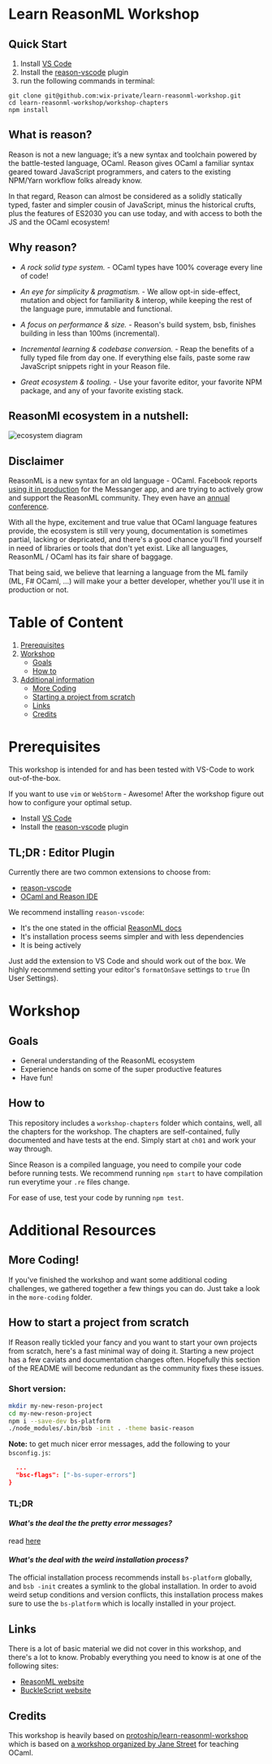 # Learn ReasonML Workshop

## Quick Start

1. Install [VS Code](https://code.visualstudio.com/download)
1. Install the [reason-vscode](https://marketplace.visualstudio.com/items?itemName=jaredly.reason-vscode) plugin
1. run the following commands in terminal:

```
git clone git@github.com:wix-private/learn-reasonml-workshop.git
cd learn-reasonml-workshop/workshop-chapters
npm install
```

## What is reason? 
  Reason is not a new language; it’s a new syntax and toolchain powered by the battle-tested language, OCaml. Reason gives OCaml a familiar syntax geared toward JavaScript programmers, and caters to the existing NPM/Yarn workflow folks already know.

  In that regard, Reason can almost be considered as a solidly statically typed, faster and simpler cousin of JavaScript, minus the historical crufts, plus the features of ES2030 you can use today, and with access to both the JS and the OCaml ecosystem!

## Why reason?
 - *A rock solid type system.* - OCaml types have 100% coverage every line of code!

- *An eye for simplicity & pragmatism.* -  We allow opt-in side-effect, mutation and object for familiarity & interop, while keeping the rest of the language pure, immutable and functional.

- *A focus on performance & size.* - Reason's build system, bsb, finishes building in less than 100ms (incremental).

- *Incremental learning & codebase conversion.* - Reap the benefits of a fully typed file from day one. If everything else fails, paste some raw JavaScript snippets right in your Reason file.

- *Great ecosystem & tooling.* - Use your favorite editor, your favorite NPM package, and any of your favorite existing stack. 

## ReasonMl ecosystem in a nutshell:
![ecosystem diagram](images/reasonml-ecosystem.jpg)


## Disclaimer

ReasonML is a new syntax for an old language - OCaml. Facebook reports [using it in production](https://reasonml.github.io/blog/2017/09/08/messenger-50-reason.html) for the Messanger app, and are trying to actively grow and support the ReasonML community. They even have an [annual conference](https://www.reason-conf.com/). 

With all the hype, excitement and true value that OCaml language features provide, the ecosystem is still very young, documentation is sometimes partial, lacking or depricated, and there's a good chance you'll find yourself in need of libraries or tools that don't yet exist. Like all languages, ReasonML / OCaml has its fair share of baggage.

That being said, we believe that learning a language from the ML family (ML, F# OCaml, ...) will make your a better developer, whether you'll use it in production or not. 


# Table of Content

1. [Prerequisites](#Prerequisites)
1. [Workshop](#Workshop)
    - [Goals](#Goals)
    - [How to](#How-to)
1. [Additional information](#additional-resources)
    - [More Coding](#More-Coding)
    - [Starting a project from scratch](#How-to-start-a-project-from-scratch)
    - [Links](#Links)
    - [Credits](#Credits)
    


# Prerequisites

This workshop is intended for and has been tested with VS-Code to work out-of-the-box.

If you want to use `vim` or `WebStorm` - Awesome! After the workshop figure out how to configure your optimal setup.

* Install [VS Code](https://code.visualstudio.com/download)
* Install the [reason-vscode](https://marketplace.visualstudio.com/items?itemName=jaredly.reason-vscode) plugin


## TL;DR : Editor Plugin

Currently there are two common extensions to choose from:
  * [reason-vscode](https://marketplace.visualstudio.com/items?itemName=jaredly.reason-vscode)
  * [OCaml and Reason IDE](https://marketplace.visualstudio.com/items?itemName=freebroccolo.reasonml)

We recommend installing `reason-vscode`:
  * It's the one stated in the official [ReasonML docs](https://reasonml.github.io/docs/en/editor-plugins#officially-supported-editors)
  * It's installation process seems simpler and with less dependencies
  * It is being actively 

Just add the extension to VS Code and should work out of the box. We highly recommend setting your editor's `formatOnSave` settings to `true` (In User Settings).



# Workshop

## Goals

  - General understanding of the ReasonML ecosystem
  - Experience hands on some of the super productive features 
  - Have fun!

## How to

This repository includes a `workshop-chapters` folder which contains, well, all the chapters for the workshop. The chapters are self-contained, fully documented and have tests at the end. Simply start at `ch01` and work your way through.

Since Reason is a compiled language, you need to compile your code before running tests. We recommend running `npm start` to have compilation run everytime your `.re` files change.

For ease of use, test your code by running `npm test`.

  


# Additional Resources

## More Coding!

If you've finished the workshop and want some additional coding challenges, we gathered together a few things you can do. Just take a look in the `more-coding` folder.

        
## How to start a project from scratch

If Reason really tickled your fancy and you want to start your own projects from scratch, here's a fast minimal way of doing it. Starting a new project has a few caviats and documentation changes often. Hopefully this section of the README will become redundant as the community fixes these issues.

### Short version:

```bash
mkdir my-new-reson-project
cd my-new-reson-project
npm i --save-dev bs-platform
./node_modules/.bin/bsb -init . -theme basic-reason
```

**Note:** to get much nicer error messages, add the following to your `bsconfig.js`: 
```json
  ...
  "bsc-flags": ["-bs-super-errors"]
}
```

### TL;DR

#### *What's the deal the the pretty error messages?* 
read [here](https://reasonml.github.io/blog/2017/08/25/way-nicer-error-messages.html)

#### *What's the deal with the weird installation process?* 
The official installation process recommends install `bs-platform` globally, and `bsb -init` creates a symlink to the global installation. In order to avoid weird setup conditions and version conflicts, this installation process makes sure to use the `bs-platform` which is locally installed in your project.


## Links

There is a lot of basic material we did not cover in this workshop, and there's a lot to know. Probably everything you need to know is at one of the following sites:

* [ReasonML website](https://reasonml.github.io/)
* [BuckleScript website](https://bucklescript.github.io/)


## Credits 

This workshop is heavily based on [protoship/learn-reasonml-workshop](https://github.com/protoship/learn-reasonml-workshop) which is based on [a workshop organized by Jane Street](https://blog.janestreet.com/learn-ocaml-nyc/) for teaching OCaml.
